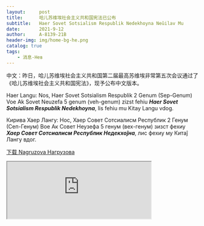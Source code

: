 ```yaml
---
layout:     post
title:      哈儿苏维埃社会主义共和国宪法已公布
subtitle:   Haer Sovet Sotsialism Respublik Nedekhoyna Neŭilav Mu
date:       2021-9-12
author:     A-8139-21B
header-img: img/home-bg-he.png
catalog: true
tags:
    - 消息-Нев
---
```


中文：昨日，哈儿苏维埃社会主义共和国第二届最高苏维埃非常第五次会议通过了《哈儿苏维埃社会主义共和国宪法》，现予公布中文版本。

Haer Langu: Nos, Haer Sovet Sotsialism Respublik 2 Genum (Sep-Genum) Voe Ak Sovet Neuzefa 5 genum (veh-genum) zizst fehiu ***Haer Sovet Sotsialism Respublik Nedekhoyna***, lis fehiu mu Kitay Langu vdog.

Кирива Хаер Лангу: Нос, Хаер Совет Сотсиалисм Республик 2 Генум (Сеп-Генум) Вое Ак Совет Неузефа 5 генум (вех-генум) зизст фехиу ***Хаер Совет Сотсиалисм Республик Недекхоĵна***, лис фехиу му Китаĵ Лангу вдог.

[下载 Nagruzova Нагрузoва](https://github.com/OpenG-qkmb/OpenG-qkmb.github.io/releases/download/v0.0.2/nedekhoyna-hssr.pdf)

<iframe src="https://openg-qkmb.github.io/nedekhoyna-hssr.html" width="75%"></iframe>
